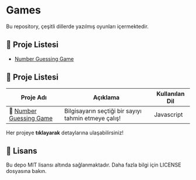 # Games

Bu repository, çeşitli dillerde yazılmış oyunları içermektedir.

## 📌 Proje Listesi
- [Number Guessing Game](number-guessing-game/)

## 📌 Proje Listesi
| Proje Adı               | Açıklama                                | Kullanılan Dil       |
|--------------------------|-----------------------------------------|--|
| 🔢 [Number Guessing Game](number-guessing-game/) | Bilgisayarın seçtiği bir sayıyı tahmin etmeye çalış! | Javascript |

Her projeye **tıklayarak** detaylarına ulaşabilirsiniz!

## 📜 Lisans
Bu depo MIT lisansı altında sağlanmaktadır. Daha fazla bilgi için LICENSE dosyasına bakın.
